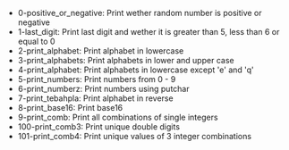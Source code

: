 - 0-positive_or_negative: Print wether random number is positive or negative
- 1-last_digit: Print last digit and wether it is greater than 5, less than 6 or equal to 0
- 2-print_alphabet: Print alphabet in lowercase
- 3-print_alphabets: Print alphabets in lower and upper case
- 4-print_alphabet: Print alphabets in lowercase except 'e' and 'q'
- 5-print_numbers: Print numbers from 0 - 9
- 6-print_numberz: Print numbers using putchar
- 7-print_tebahpla: Print alphabet in reverse
- 8-print_base16: Print base16
- 9-print_comb: Print all combinations of single integers
- 100-print_comb3: Print unique double digits
- 101-print_comb4: Print unique values of 3 integer combinations
